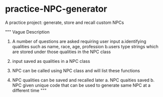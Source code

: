 # practice-NPC-generator
A practice project: generate, store and recall custom NPCs

"""
Vague Description
1. A number of questions are asked requiring user input
  a.identifying qualities such as name, race, age, profession
	b.users type strings which are stored under those qualities in the NPC class
  
2. input saved as qualities in a NPC class

3. NPC can be called using NPC class and will list these functions

4. NPC qualities can be saved and recalled later
  a. NPC quaities saved
	b. NPC given unique code that can be used to generate same NPC at a different time
"""
